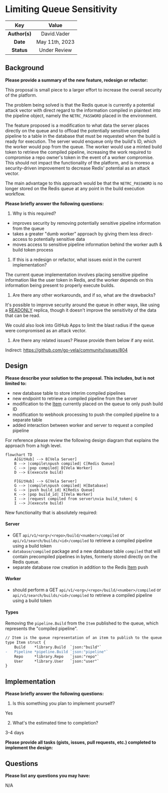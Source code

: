 # Limiting Queue Sensitivity

<!--
The name of this markdown file should:

1. Short and contain no more then 30 characters

2. Contain the date of submission in MM-DD format

3. Clearly state what the proposal is being submitted for
-->

| Key           | Value                                                                                                |
| :-----------: | :--------------------------------------------------------------------------------------------------: |
| **Author(s)** | David.Vader                                                                                          |
| **Date**      | May 11th, 2023                                                                                      |
| **Status**    | Under Review                                                                                         |

<!--
If you're already working with someone, please add them to the proper author/reviewer category.

If not, please leave the reviewer category empty and someone from the Vela team will assign it to themself.

Here is a brief explanation of the different proposal statuses:

1. Reviewed: The proposal is currently under review or has been reviewed.

2. Accepted: The proposal has been accepted and is ready for implementation.

3. In Progress: An accepted proposal is being implemented by actual work.

NOTE: The design is subject to change during this phase.

4. Cancelled: While or before implementation the proposal was cancelled.

NOTE: This can happen for a multitude of reasons.

5. Complete: This feature/change is implemented.
-->

## Background

<!--
This section is intended to describe the new feature, redesign or refactor.
-->

**Please provide a summary of the new feature, redesign or refactor:**

<!--
Provide your description here.
-->

This proposal is small piece to a larger effort to increase the overall security of the platform.

The problem being solved is that the Redis queue is currently a potential attack vector with direct regard to the information compiled in plaintext into the pipeline object, namely the `NETRC_PASSWORD` placed in the environment.

The feature proposed is a modification to what data the server places directly on the queue and to offload the potentially sensitive compiled pipeline to a table in the database that must be requested when the build is ready for execution. The server would enqueue only the build's ID, which the worker would pop from the queue. The worker would use a minted build token to retrieve the compiled pipeline, increasing the work required to compromise a repo owner's token in the event of a worker compromise. This should not impact the functionality of the platform, and is moreso a security-driven improvement to decrease Redis' potential as an attack vector.

The main advantage to this approach would be that the `NETRC_PASSWORD` is no longer stored on the Redis queue at any point in the build execution workflow.


**Please briefly answer the following questions:**

1. Why is this required?

<!-- Answer here -->

* improves security by removing potentially sensitive pipeline information from the queue
* takes a greater "dumb worker" approach by giving them less direct-access to potentially sensitive data
* moves access to sensitive pipeline information behind the worker auth & build token process

1. If this is a redesign or refactor, what issues exist in the current implementation?

<!-- Answer here -->

The current queue implementation involves placing sensitive pipeline information like the user token in Redis, and the worker depends on this information being present to properly execute builds.


1. Are there any other workarounds, and if so, what are the drawbacks?

<!-- Answer here -->

It's possible to improve security around the queue in other ways, like using a [READONLY](https://redis.io/commands/readonly/) replica, though it doesn't improve the sensitivity of the data that can be read.

We could also look into GitHub Apps to limit the blast radius if the queue were compromised as an attack vector.

1. Are there any related issues? Please provide them below if any exist.

<!-- Answer here -->

Indirect: https://github.com/go-vela/community/issues/804

## Design

<!--
This section is intended to explain the solution design for the proposal.

NOTE: If there are no current plans for a solution, please leave this section blank.
-->

**Please describe your solution to the proposal. This includes, but is not limited to:**

* new database table to store interim compiled pipelines
* new endpoint to retrieve a compiled pipeline from the server
* modification to the [Item](https://github.com/go-vela/types/blob/main/item.go#L12C1-L18) currently placed on the queue to only push build ID
* modification to webhook processing to push the compiled pipeline to a separate table
* added interaction between worker and server to request a compiled pipeline

<!-- Answer here -->

For reference please review the following design diagram that explains the approach from a high level.

```mermaid
flowchart TD
    A[GitHub] --> B[Vela Server]
    B --> |compile\npush compiled| C[Redis Queue]
    C --> |pop compiled| D[Vela Worker]
    D --> E(execute build)

    F[GitHub] --> G[Vela Server]
    G --> |compile\npush compiled| H[Database]
    G --> |push build_id| K[Redis Queue]
    K --> |pop build_id| I[Vela Worker]
    I --> |request compiled from server\nvia build_token| G
    I --> J(execute build)
```

New functionality that is absolutely required:

#### Server

- GET `api/v1/<org>/<repo>/build/<number>/compiled` or `api/v1/search/builds/<id>/compiled` to retrieve a compiled pipeline using a build token
- `database/compiled` package and a new database table `compiled` that will contain precompiled pipelines in bytes, formerly stored directly on the Redis queue.
- separate database row creation in addition to the Redis [Item](https://github.com/go-vela/types/blob/main/item.go#L12C1-L18) push


#### Worker

- should perform a GET `api/v1/<org>/<repo>/build/<number>/compiled` or `api/v1/search/builds/<id>/compiled` to retrieve a compiled pipeline using a build token

#### Types

Removing the `pipeline.Build` from the `Item` published to the queue, which represents the "compiled pipeline".

```diff
// Item is the queue representation of an item to publish to the queue.
type Item struct {
	Build    *library.Build  `json:"build"`
-	Pipeline *pipeline.Build `json:"pipeline"`
	Repo     *library.Repo   `json:"repo"`
	User     *library.User   `json:"user"`
}
```

## Implementation

<!--
This section is intended to explain how the solution will be implemented for the proposal.

NOTE: If there are no current plans for implementation, please leave this section blank.
-->

**Please briefly answer the following questions:**

1. Is this something you plan to implement yourself?

<!-- Answer here -->

Yes

2. What's the estimated time to completion?

<!-- Answer here -->

3-4 days

**Please provide all tasks (gists, issues, pull requests, etc.) completed to implement the design:**

<!-- Answer here -->


## Questions

**Please list any questions you may have:**

<!-- Answer here -->

N/A
